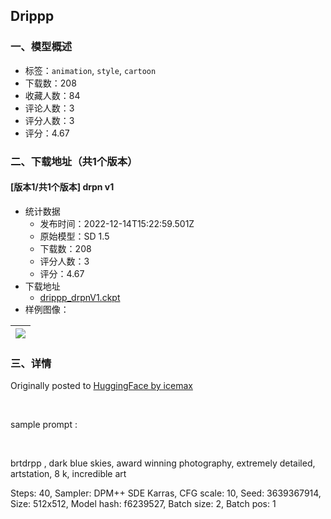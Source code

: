 ## Drippp
### 一、模型概述

- 标签：`animation`, `style`, `cartoon`
- 下载数：208
- 收藏人数：84
- 评论人数：3
- 评分人数：3
- 评分：4.67

### 二、下载地址（共1个版本）

#### [版本1/共1个版本] drpn v1

- 统计数据
  - 发布时间：2022-12-14T15:22:59.501Z
  - 原始模型：SD 1.5
  - 下载数：208
  - 评分人数：3
  - 评分：4.67
- 下载地址
  - [drippp_drpnV1.ckpt](https://civitai.com/api/download/models/1278)
- 样例图像：

| <img src="https://image.civitai.com/xG1nkqKTMzGDvpLrqFT7WA/07f3182d-2506-4fc8-8cf1-dd5b27058600/width=450/10506.jpeg" /> |
| ---- |


### 三、详情
<p>Originally posted to <a href="https://huggingface.co/icemax/Drippp" rel="ugc" target="_blank">HuggingFace by icemax</a></p><p><br /></p><p>sample prompt :</p><p><br /></p><p>brtdrpp , dark blue skies, award winning photography, extremely detailed, artstation, 8 k, incredible art</p><p> Steps: 40, Sampler: DPM++ SDE Karras, CFG scale: 10, Seed: 3639367914, Size: 512x512, Model hash: f6239527, Batch size: 2, Batch pos: 1</p>